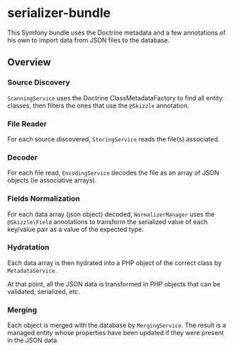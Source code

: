 # serializer-bundle

This Symfony bundle uses the Doctrine metadata and a few annotations of his own to import data from JSON files to the database.

## Overview

### Source Discovery

`ScanningService` uses the Doctrine ClassMetadataFactory to find all entity classes, then filters the ones that use the `@Skizzle` annotation.

### File Reader

For each source discovered, `StoringService` reads the file(s) associated.

### Decoder

For each file read, `EncodingService` decodes the file as an array of JSON objects (ie associative arrays).

### Fields Normalization

For each data array (json object) decoded, `NormalizerManager` uses the `@Skizzle\Field` annotations to transform the serialized value of each key/value pair as a value of the expected type.

### Hydratation

Each data array is then hydrated into a PHP object of the correct class by `MetadataService`.

At that point, all the JSON data is transformed in PHP objects that can be validated, serialized, etc.

### Merging

Each object is merged with the database by `MergingService`. The result is a managed entity whose properties have been updated if they were present in the JSON data. 

